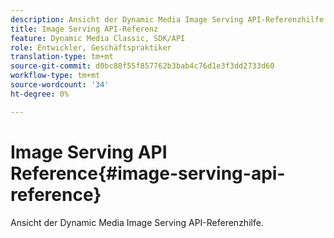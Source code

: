 ```yaml
---
description: Ansicht der Dynamic Media Image Serving API-Referenzhilfe.
title: Image Serving API-Referenz
feature: Dynamic Media Classic, SDK/API
role: Entwickler, Geschäftspraktiker
translation-type: tm+mt
source-git-commit: d0bc88f55f857762b3bab4c76d1e3f3dd2733d60
workflow-type: tm+mt
source-wordcount: '34'
ht-degree: 0%

---
```



# Image Serving API Reference{#image-serving-api-reference}

Ansicht der Dynamic Media Image Serving API-Referenzhilfe.

